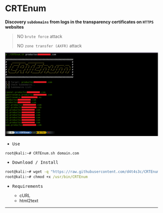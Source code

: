 # CRTEnum

**Discovery `subdomains` from logs in the transparency certificates on `HTTPS` websites**

> NO `brute force` attack
>
> NO `zone transfer (AXFR)` attack 

![](/screenshot.png)

- <kbd>Use</kbd>

```cmd
root@kali:~# CRTEnum.sh domain.com
```

- <kbd>Download / Install</kbd>

```cmd
root@kali:~# wget -q "https://raw.githubusercontent.com/d4t4s3c/CRTEnum/main/CRTEnum.sh" -O /usr/bin/CRTEnum
root@kali:~# chmod +x /usr/bin/CRTEnum
```

- <kbd>Requirements</kbd>

  * cURL
  * html2text

---
